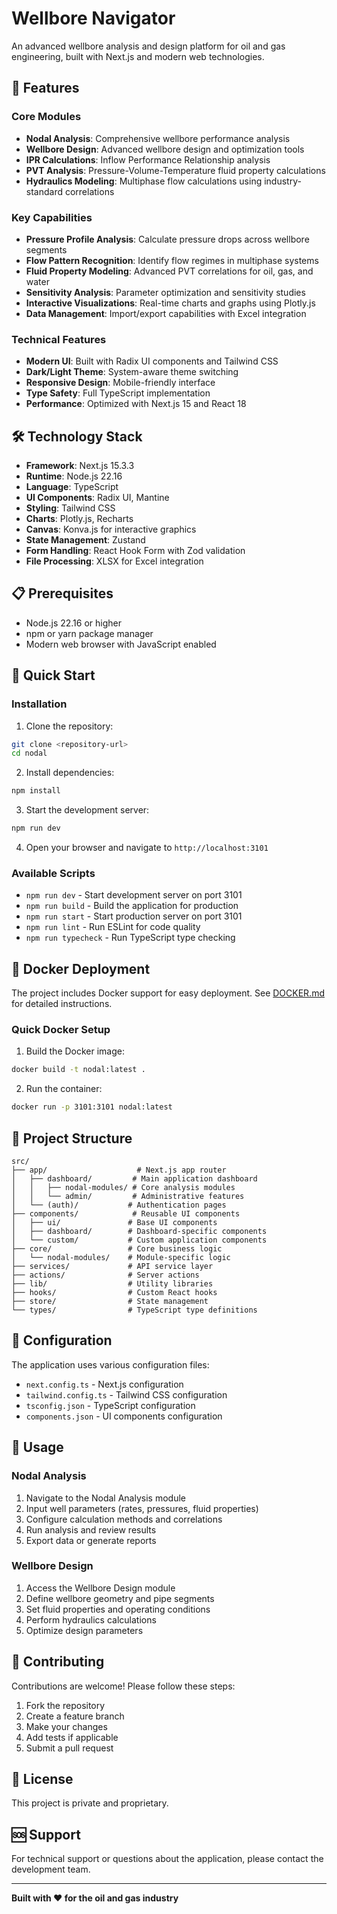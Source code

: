 # Wellbore Navigator

An advanced wellbore analysis and design platform for oil and gas engineering, built with Next.js and modern web technologies.

## 🚀 Features

### Core Modules
- **Nodal Analysis**: Comprehensive wellbore performance analysis
- **Wellbore Design**: Advanced wellbore design and optimization tools
- **IPR Calculations**: Inflow Performance Relationship analysis
- **PVT Analysis**: Pressure-Volume-Temperature fluid property calculations
- **Hydraulics Modeling**: Multiphase flow calculations using industry-standard correlations

### Key Capabilities
- **Pressure Profile Analysis**: Calculate pressure drops across wellbore segments
- **Flow Pattern Recognition**: Identify flow regimes in multiphase systems
- **Fluid Property Modeling**: Advanced PVT correlations for oil, gas, and water
- **Sensitivity Analysis**: Parameter optimization and sensitivity studies
- **Interactive Visualizations**: Real-time charts and graphs using Plotly.js
- **Data Management**: Import/export capabilities with Excel integration

### Technical Features
- **Modern UI**: Built with Radix UI components and Tailwind CSS
- **Dark/Light Theme**: System-aware theme switching
- **Responsive Design**: Mobile-friendly interface
- **Type Safety**: Full TypeScript implementation
- **Performance**: Optimized with Next.js 15 and React 18

## 🛠️ Technology Stack

- **Framework**: Next.js 15.3.3
- **Runtime**: Node.js 22.16
- **Language**: TypeScript
- **UI Components**: Radix UI, Mantine
- **Styling**: Tailwind CSS
- **Charts**: Plotly.js, Recharts
- **Canvas**: Konva.js for interactive graphics
- **State Management**: Zustand
- **Form Handling**: React Hook Form with Zod validation
- **File Processing**: XLSX for Excel integration

## 📋 Prerequisites

- Node.js 22.16 or higher
- npm or yarn package manager
- Modern web browser with JavaScript enabled

## 🚀 Quick Start

### Installation

1. Clone the repository:
```bash
git clone <repository-url>
cd nodal
```

2. Install dependencies:
```bash
npm install
```

3. Start the development server:
```bash
npm run dev
```

4. Open your browser and navigate to `http://localhost:3101`

### Available Scripts

- `npm run dev` - Start development server on port 3101
- `npm run build` - Build the application for production
- `npm run start` - Start production server on port 3101
- `npm run lint` - Run ESLint for code quality
- `npm run typecheck` - Run TypeScript type checking

## 🐳 Docker Deployment

The project includes Docker support for easy deployment. See [DOCKER.md](./DOCKER.md) for detailed instructions.

### Quick Docker Setup

1. Build the Docker image:
```bash
docker build -t nodal:latest .
```

2. Run the container:
```bash
docker run -p 3101:3101 nodal:latest
```

## 📁 Project Structure

```
src/
├── app/                    # Next.js app router
│   ├── dashboard/         # Main application dashboard
│   │   ├── nodal-modules/ # Core analysis modules
│   │   └── admin/         # Administrative features
│   └── (auth)/           # Authentication pages
├── components/            # Reusable UI components
│   ├── ui/               # Base UI components
│   ├── dashboard/        # Dashboard-specific components
│   └── custom/           # Custom application components
├── core/                 # Core business logic
│   └── nodal-modules/    # Module-specific logic
├── services/             # API service layer
├── actions/              # Server actions
├── lib/                  # Utility libraries
├── hooks/                # Custom React hooks
├── store/                # State management
└── types/                # TypeScript type definitions
```

## 🔧 Configuration

The application uses various configuration files:

- `next.config.ts` - Next.js configuration
- `tailwind.config.ts` - Tailwind CSS configuration
- `tsconfig.json` - TypeScript configuration
- `components.json` - UI components configuration

## 🎯 Usage

### Nodal Analysis
1. Navigate to the Nodal Analysis module
2. Input well parameters (rates, pressures, fluid properties)
3. Configure calculation methods and correlations
4. Run analysis and review results
5. Export data or generate reports

### Wellbore Design
1. Access the Wellbore Design module
2. Define wellbore geometry and pipe segments
3. Set fluid properties and operating conditions
4. Perform hydraulics calculations
5. Optimize design parameters

## 🤝 Contributing

Contributions are welcome! Please follow these steps:

1. Fork the repository
2. Create a feature branch
3. Make your changes
4. Add tests if applicable
5. Submit a pull request

## 📄 License

This project is private and proprietary.

## 🆘 Support

For technical support or questions about the application, please contact the development team.

---

**Built with ❤️ for the oil and gas industry**